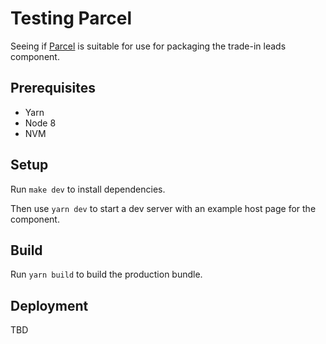# Testing Parcel

Seeing if [Parcel](https://parceljs.org/)  is suitable for use for packaging the trade-in leads component.

## Prerequisites

- Yarn
- Node 8
- NVM

## Setup

Run `make dev` to install dependencies.

Then use `yarn dev` to start a dev server with an example host page for the component.

## Build

Run `yarn build` to build the production bundle.

## Deployment

TBD
